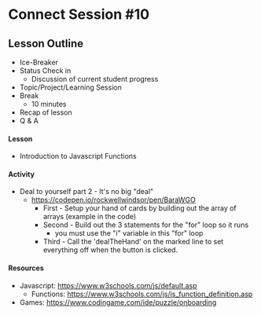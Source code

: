 # Connect Session #10

## Lesson Outline

  * Ice-Breaker
  * Status Check in
    * Discussion of current student progress
  * Topic/Project/Learning Session
  * Break
    * 10 minutes
  * Recap of lesson
  * Q & A

#### Lesson

  * Introduction to Javascript Functions

#### Activity

  * Deal to yourself part 2 - It's no big "deal"
    * https://codepen.io/rockwellwindsor/pen/BaraWGO
      * First - Setup your hand of cards by building out the array of arrays (example in the code)
      * Second - Build out the 3 statements for the "for" loop so it runs
        * you must use the "i" variable in this "for" loop
      * Third - Call the 'dealTheHand' on the marked line to set everything off when the button is clicked.

#### Resources

  * Javascript: https://www.w3schools.com/js/default.asp
    * Functions: https://www.w3schools.com/js/js_function_definition.asp
  * Games: https://www.codingame.com/ide/puzzle/onboarding
